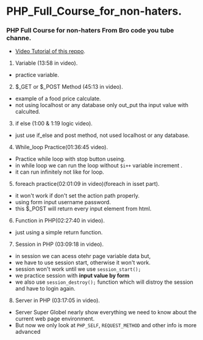# PHP_Full_Course_for_non-haters.
### PHP Full Course for non-haters From Bro code you tube channe.
- [Video Tutorial of this reppo](https://youtu.be/zZ6vybT1HQs?si=Tduc5vDxj-vLaZMG).
1. Variable (13:58 in video).
- practice variable.
2. $_GET or $_POST Method (45:13 in video).
- example of a food price calculate.
- not using localhost or any database only out_put tha input value with calculted.
3. if else (1:00 & 1:19 logic video).
- just use if_else and post method, not used localhost or any database.
4. While_loop Practice(01:36:45 video).
- Practice while loop with stop button useing.
- in while loop we can run the loop without `$i++` variable increment .
- it can run infinitely not like for loop.
5. foreach practice(02:01:09 in video)(foreach in isset part).
- it won't work if don't set the action path properly.
- using form input username password.
- this $_POST will return every input element from html.
6. Function in PHP(02:27:40 in video).
- just using a simple return function.
7. Session in PHP (03:09:18 in video).
- in session we can acess otehr page variable data but,
- we have to use session start, otherwise it won't work.
- session won't work until we use `session_start();`
- we practice session with <b> input value by form </b>
- we also use `session_destroy();` function which will distroy the session and have to login again.
8. Server in PHP (03:17:05 in video).
- Server Super Globel nearly show everything we need to know about the current web page environment.
- But now we only look at `PHP_SELF`, `REQUEST_METHOD` and other info is more advanced